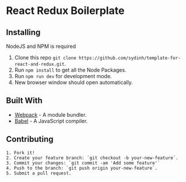 # React Redux Boilerplate

## Installing

NodeJS and NPM is required

1. Clone this repo ``git clone https://github.com/sydinh/template-for-react-and-redux.git``.
2. Run ``npm install`` to get all the Node Packages.
3. Run ``npm run dev`` for development mode.
4. New browser window should open automatically.

## Built With

* [Webpack](https://webpack.js.org/) - A module bundler.
* [Babel](https://babeljs.io/) - A JavaScript compiler.

## Contributing

```
1. Fork it!
2. Create your feature branch: `git checkout -b your-new-feature`.
3. Commit your changes: `git commit -am 'Add some feature'`
4. Push to the branch: `git push origin your-new-feature`.
5. Submit a pull request.
```

